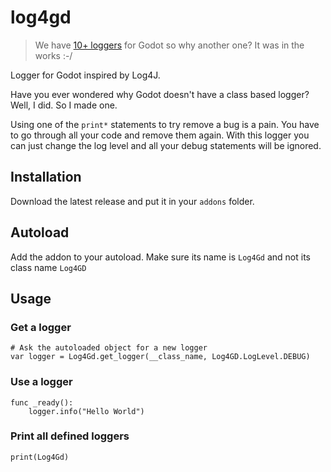 # log4gd

> We have [10+ loggers](https://github.com/search?q=godot%20logger&type=repositories) for Godot so why another one? It was in the works :-/

Logger for Godot inspired by Log4J.

Have you ever wondered why Godot doesn't have a class based logger? Well, I did. So I made one.

Using one of the `print*` statements to try remove a bug is a pain. You have to go through all your code and remove them again. With this logger you can just change the log level and all your debug statements will be ignored.

## Installation

Download the latest release and put it in your `addons` folder.

## Autoload

Add the addon to your autoload. Make sure its name is `Log4Gd` and not its class name `Log4GD`

## Usage

### Get a logger

```gdscript
# Ask the autoloaded object for a new logger
var logger = Log4Gd.get_logger(__class_name, Log4GD.LogLevel.DEBUG)
```

### Use a logger

```
func _ready():
	logger.info("Hello World")
```

### Print all defined loggers

```
print(Log4Gd)
```
